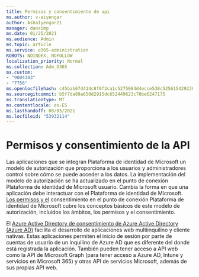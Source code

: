 ```yaml
---
title: Permisos y consentimiento de api
ms.author: v-aiyengar
author: AshaIyengar21
manager: dansimp
ms.date: 01/25/2021
ms.audience: Admin
ms.topic: article
ms.service: o365-administration
ROBOTS: NOINDEX, NOFOLLOW
localization_priority: Normal
ms.collection: Adm_O365
ms.custom:
- "9004343"
- "7756"
ms.openlocfilehash: c45bab67d414c8f0f2ca1c5275084d4ecce538c5256154292302080ba5bd8175
ms.sourcegitcommit: b5f7da89a650d2915dc652449623c78be6247175
ms.translationtype: MT
ms.contentlocale: es-ES
ms.lasthandoff: 08/05/2021
ms.locfileid: "53932114"
---
```

# <a name="api-permissions-and-consent"></a>Permisos y consentimiento de la API

Las aplicaciones que se integran Plataforma de identidad de Microsoft un modelo de autorización que proporciona a los usuarios y administradores control sobre cómo se puede acceder a los datos. La implementación del modelo de autorización se ha actualizado en el punto de conexión Plataforma de identidad de Microsoft usuario. Cambia la forma en que una aplicación debe interactuar con el Plataforma de identidad de Microsoft. [Los permisos y el](https://docs.microsoft.com/azure/active-directory/develop/v2-permissions-and-consent) consentimiento en el punto de conexión Plataforma de identidad de Microsoft cubre los conceptos básicos de este modelo de autorización, incluidos los ámbitos, los permisos y el consentimiento.

El [Azure Active Directory de consentimiento de Azure Active Directory (Azure AD)](https://docs.microsoft.com/azure/active-directory/develop/consent-framework) facilita el desarrollo de aplicaciones web multiinquilino y cliente nativas. Estas aplicaciones permiten el inicio de sesión por parte de cuentas de usuario de un inquilino de Azure AD que es diferente del donde está registrada la aplicación. También pueden tener acceso a API web como la API de Microsoft Graph (para tener acceso a Azure AD, Intune y servicios en Microsoft 365) y otras API de servicios Microsoft, además de sus propias API web.


